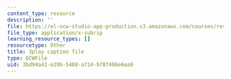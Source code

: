```yaml
---
content_type: resource
description: ''
file: https://ol-ocw-studio-app-production.s3.amazonaws.com/courses/res-18-008-calculus-revisited-complex-variables-differential-equations-and-linear-algebra-fall-2011/3bd94a42e29b5488a714b787486e6aa9_oY0ItxI9xTk.vtt
file_type: application/x-subrip
learning_resource_types: []
resourcetype: Other
title: 3play caption file
type: OCWFile
uid: 3bd94a42-e29b-5488-a714-b787486e6aa9
---
```

